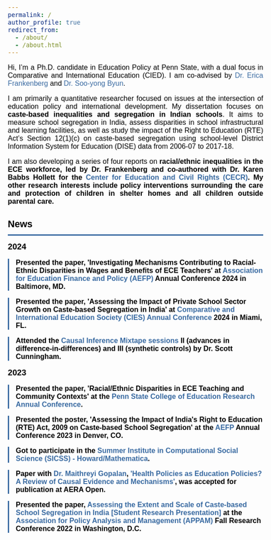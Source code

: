 ```yaml
---
permalink: /
author_profile: true
redirect_from:
  - /about/
  - /about.html
---
```

<html lang="en">
<head>
  <style>
   body {
  	font-family: 'Questrial', sans-serif;
  	color: #000000;
  	font-size: 12.0pt;
	}
	h1 {
  	color: #000000;
  	font-family: 'Questrial', sans-serif;
  	font-size: 16.0pt;
	}
	h2 {
  	color: #000000;
  	font-family: 'Questrial', sans-serif;
  	font-size: 14.0pt;
  	margin-top: 10px;
	}
	a {
  	color: #396AA1;
  	text-decoration: none;
	}
	a:hover {
  	color: #396AA1;
	}
	.news-heading {
		color: #000000;
		font-family: 'Questrial', sans-serif;
  	font-size: 16.0pt;
  	padding-bottom: 10px;
   	border-bottom: #396AA1 3px solid;
	}
	.news-item {
		font-family: 'Questrial', sans-serif;
  	font-size: 12.0pt;
  	margin-bottom: 10px;
  	border-left: #396AA1 3px solid;
  	padding-left: 15px;
	}
  </style>
</head>
<body>

<p align="justify">Hi, I’m a Ph.D. candidate in Education Policy at Penn State, with a dual focus in Comparative and International Education (CIED). I am co-advised by <a href="https://sites.psu.edu/frankenberg/">Dr. Erica Frankenberg</a> and <a href="https://sites.google.com/site/sooyongbyunshomepage/home">Dr. Soo-yong Byun</a>.</p>
   
<p align="justify">I am primarily a quantitative researcher focused on issues at the intersection of education policy and international development. My dissertation focuses on <b>caste-based inequalities and segregation in Indian schools</b>. It aims to measure school segregation in India, assess disparities in school infrastructural and learning facilities, as well as study the impact of the Right to Education (RTE) Act’s Section 12(1)(c) on caste-based segregation using school-level District Information System for Education (DISE) data from 2006-07 to 2017-18.</p>

<p align="justify">I am also developing a series of four reports on <b>racial/ethnic inequalities in the ECE workforce<b>, led by Dr. Frankenberg and co-authored with Dr. Karen Babbs Hollett for the <a href="https://cecr.ed.psu.edu/">Center for Education and Civil Rights (CECR)</a>. My other research interests include policy interventions surrounding the care and protection of children in shelter homes and all children outside parental care.</p>
	 
<h1 class="news-heading">News</h1>

<h2>2024</h2>
  <div class="news-item">
	<p>Presented the paper, 'Investigating Mechanisms Contributing to Racial-Ethnic Disparities in Wages and Benefits of ECE Teachers' at <a href="https://aefpweb.org/">Association for Education Finance and Policy (AEFP)</a> Annual Conference 2024 in Baltimore, MD.</p>
  </div>
 
  <div class="news-item">
	<p>Presented the paper, 'Assessing the Impact of Private School Sector Growth on Caste-based Segregation in India' at <a href="https://conference.cies.us/">Comparative and International Education Society (CIES) Annual Conference</a> 2024 in Miami, FL.</p>
  </div>

  <div class="news-item">
	<p>Attended the <a href="https://www.mixtapesessions.io/sessions/">Causal Inference Mixtape sessions</a> II (advances in difference-in-differences) and III (synthetic controls) by Dr. Scott Cunningham.</p>
  </div>

 <h2>2023</h2>

  <div class="news-item">
	<p>Presented the paper, 'Racial/Ethnic Disparities in ECE Teaching and Community Contexts' at the <a href="https://ed.psu.edu/college-education-research-conference-2023">Penn State College of Education Research Annual Conference</a>.</p>
  </div>
 
  <div class="news-item">
	<p>Presented the poster, 'Assessing the Impact of India's Right to Education (RTE) Act, 2009 on Caste-based School Segregation' at the <a href="https://aefpweb.org/">AEFP</a> Annual Conference 2023 in Denver, CO.</p>
  </div>

   <div class="news-item">
	<p>Got to participate in the <a href="https://sicss.io/2023/howard-mathematica/">Summer Institute in Computational Social Science (SICSS) - Howard/Mathematica</a>.</p>
  </div>

<div class="news-item">
	<p> Paper with <a href="https://maithreyigopalan.mystrikingly.com/?">Dr. Maithreyi Gopalan</a>, <a href="[https://aefpweb.org/](https://journals.sagepub.com/doi/full/10.1177/23328584231177616)">'Health Policies as Education Policies? A Review of Causal Evidence and Mechanisms'</a>, was accepted for publication at AERA Open.</p>
  </div>
 
  <div class="news-item">
	<p>Presented the paper, <a href="https://appam.confex.com/appam/2022/meetingapp.cgi/Paper/46135">Assessing the Extent and Scale of Caste-based School Segregation in India [Student Research Presentation]</a> at the <a href="https://www.appam.org/about-appam/">Association for Policy Analysis and Management (APPAM)</a> Fall Research Conference 2022 in Washington, D.C.</p>
 </div>

</body>
</html>
